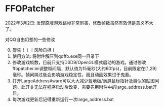 # FFOPatcher

2022年3月2日:
发现原版游戏跳帧非常厉害，修改帧数虽然有效但是意义不大了。

对QQ自由幻想的一些修改

0. 警告！！！风险自担！</br>
1. 使用方法: 将附件解压到qqffo.exe同一目录下 </br>
2. 修改游戏帧数，目前只支持D3D9/OpenGL模式启动的游戏。通过修改ffopatcher.ini调整帧间隔，默认值为15毫秒(大约60fps)，目前限定在[1,29]毫秒。帧间隔过低会影响游戏稳定性，而且动画效果过于鬼畜。 </br>
3. 打开LargeAddressAware可以大大减少蓝地板/满屏鼠标指针及类似的贴图问题。此开关无法在程序启动后改变，需要先用附件中的large_address.bat开启。</br>
4. 每次游戏更新后记得重新运行一次large_address.bat </br>
